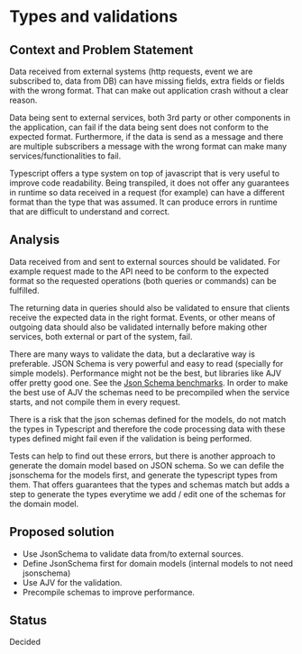 # Types and validations

## Context and Problem Statement

Data received from external systems (http requests, event we are subscribed
to, data from DB) can have missing fields, extra fields or fields with the wrong
format. That can make out application crash without a clear reason.

Data being sent to external services, both 3rd party or other components in the application,
can fail if the data being sent does not conform to the expected format.
Furthermore, if the data is send as a message and there are multiple subscribers a
message with the wrong format can make many services/functionalities to fail.

Typescript offers a type system on top of javascript that is very useful to improve
code readability. Being transpiled, it does not offer any guarantees in runtime
so data received in a request (for example) can have a different format than the type
that was assumed. It can produce errors in runtime that are difficult to understand and
correct.

## Analysis

Data received from and sent to external sources should be validated.
For example request made to the API need to be conform to the expected format
so the requested operations (both queries or commands) can be fulfilled.

The returning data in queries should also be validated to ensure that clients
receive the expected data in the right format. Events, or other means of outgoing
data should also be validated internally before making other services, both external
or part of the system, fail.

There are many ways to validate the data, but a declarative way is preferable. JSON Schema
is very powerful and easy to read (specially for simple models).
Performance might not be the best, but libraries like AJV offer pretty good one.
See the [Json Schema benchmarks](https://www.npmjs.com/package/json-schema-benchmark).
In order to make the best use of AJV the schemas need to be precompiled when the service starts,
and not compile them in every request.

There is a risk that the json schemas defined for the models, do not match the types in Typescript
and therefore the code processing data with these types defined might fail even if the validation
is being performed.

Tests can help to find out these errors, but there is another approach to generate the domain model
based on JSON schema. So we can defile the jsonschema for the models first, and generate the typescript
types from them. That offers guarantees that the types and schemas match but adds a step to generate the
types everytime we add / edit one of the schemas for the domain model.

## Proposed solution

- Use JsonSchema to validate data from/to external sources.
- Define JsonSchema first for domain models (internal models to not need jsonschema)
- Use AJV for the validation.
- Precompile schemas to improve performance.

## Status

Decided
